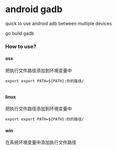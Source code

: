 # android gadb
quick to use android adb  between multiple devices

go build gadb

### How to use?

#### osx
把执行文件路径添加到环境变量中
```
export export PATH=${PATH}:你的路径/
    ​
```
#### linux
把执行文件路径添加到环境变量中
```
export export PATH=${PATH}:你的路径/
```
#### win
在系统环境变量中添加执行文件路径



